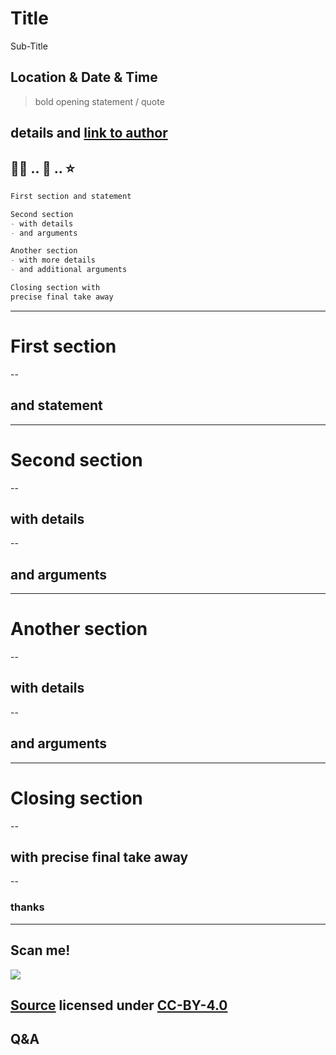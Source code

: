 # Title

Sub-Title

Location & Date & Time
--
<!-- .element: data-background-color="SeaGreen" -->
> bold opening statement / quote

details and [link to author](https://en.wikipedia.org/wiki/Author)
---
## 🧑‍🏫 .. 🤔 .. ⭐

```md [|1|3-5|7-9|11-12|]
First section and statement

Second section 
- with details 
- and arguments

Another section 
- with more details 
- and additional arguments

Closing section with 
precise final take away
```
---
# First section
--
## and statement
---
# Second section
--
## with details
--
## and arguments
---
# Another section
--
## with details
--
## and arguments
---
# Closing section 
--
## with precise final take away
--
### thanks
---
## Scan me!

![](https://api.qrserver.com/v1/create-qr-code/?color=000000&bgcolor=FFFFFF&data=https%3A%2F%2Fgithub.com%2Fbfh%2Freveal.js%2Fblob%2Ftheme%2Fcontent%2Fdemo.md&qzone=0&margin=0&size=400x400&ecc=L)

[Source](https://github.com/bfh/reveal.js/blob/theme/content/demo.md) licensed under [CC-BY-4.0](https://creativecommons.org/licenses/by/4.0/) 
--
## Q&A
